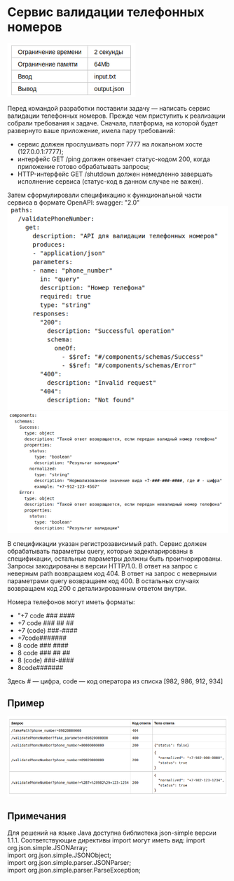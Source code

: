 # Сервис валидации телефонных номеров

![img.png](img.png)

Перед командой разработки поставили задачу — написать сервис валидации телефонных номеров.
Прежде чем приступить к реализации собрали требования к задаче. Сначала, платформа, на которой
будет развернуто ваше приложение, имела пару требований:

* сервис должен прослушивать порт 7777 на локальном хосте (127.0.0.1:7777);
* интерфейс GET /ping должен отвечает статус-кодом 200, когда приложение готово обрабатывать запросы; 
* HTTP-интерфейс GET /shutdown должен немедленно завершать исполнение сервиса (статус-код в данном случае не важен).

Затем сформулировали спецификацию к функциональной части сервиса в формате OpenAPI:
swagger: "2.0"  
![img_1.png](img_1.png)
![img_2.png](img_2.png)

В спецификации указан регистрозависимый path. Сервис должен обрабатывать параметры query, которые
задекларированы в спецификации, остальные параметры должны быть проигнорированы. Запросы
закодированы в версии HTTP/1.0. В ответ на запрос с неверным path возвращаем код 404. В ответ на
запрос с неверными параметрами query возвращаем код 400. В остальных случаях возвращаем код 200
с детализированным ответом внутри.

Номера телефонов могут иметь форматы:

* "+7 code ### ####
* +7 code ### ## ##
* +7 (code) ###-####
* +7code#######
* 8 code ### ####
* 8 code ### ## ##
* 8 (code) ###-####
* 8code#######

Здесь # — цифра, code — код оператора из списка [982, 986, 912, 934]

## Пример

![img_3.png](img_3.png)

## Примечания

Для решений на языке Java доступна библиотека json-simple версии 1.1.1. Соответствующие директивы import могут иметь вид:
import org.json.simple.JSONArray;  
import org.json.simple.JSONObject;  
import org.json.simple.parser.JSONParser;  
import org.json.simple.parser.ParseException;